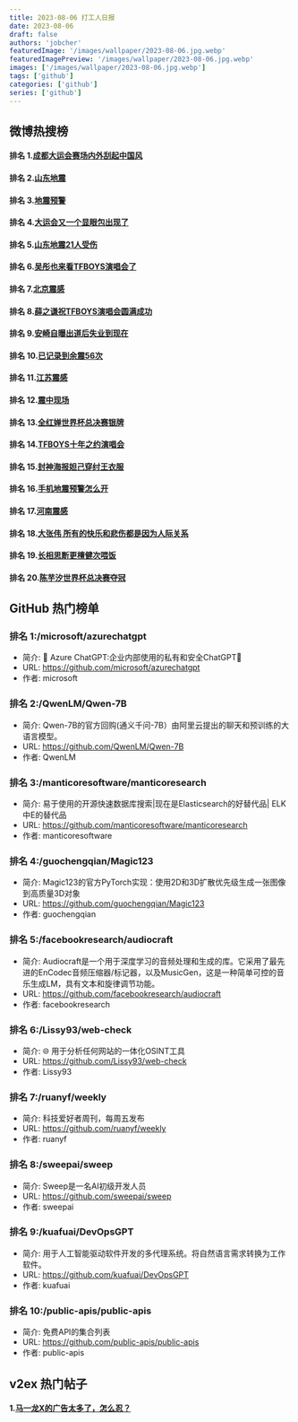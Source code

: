 ```yaml
---
title: 2023-08-06 打工人日报
date: 2023-08-06
draft: false
authors: 'jobcher'
featuredImage: '/images/wallpaper/2023-08-06.jpg.webp'
featuredImagePreview: '/images/wallpaper/2023-08-06.jpg.webp'
images: ['/images/wallpaper/2023-08-06.jpg.webp']
tags: ['github']
categories: ['github']
series: ['github']
---
```


## 微博热搜榜

#### 排名 1.[成都大运会赛场内外刮起中国风](https://s.weibo.com/weibo?q=成都大运会赛场内外刮起中国风)
#### 排名 2.[山东地震](https://s.weibo.com/weibo?q=山东地震)
#### 排名 3.[地震预警](https://s.weibo.com/weibo?q=地震预警)
#### 排名 4.[大运会又一个显眼包出现了](https://s.weibo.com/weibo?q=大运会又一个显眼包出现了)
#### 排名 5.[山东地震21人受伤](https://s.weibo.com/weibo?q=山东地震21人受伤)
#### 排名 6.[吴彤也来看TFBOYS演唱会了](https://s.weibo.com/weibo?q=吴彤也来看TFBOYS演唱会了)
#### 排名 7.[北京震感](https://s.weibo.com/weibo?q=北京震感)
#### 排名 8.[薛之谦祝TFBOYS演唱会圆满成功](https://s.weibo.com/weibo?q=薛之谦祝TFBOYS演唱会圆满成功)
#### 排名 9.[安崎自曝出道后失业到现在](https://s.weibo.com/weibo?q=安崎自曝出道后失业到现在)
#### 排名 10.[已记录到余震56次](https://s.weibo.com/weibo?q=已记录到余震56次)
#### 排名 11.[江苏震感](https://s.weibo.com/weibo?q=江苏震感)
#### 排名 12.[震中现场](https://s.weibo.com/weibo?q=震中现场)
#### 排名 13.[全红婵世界杯总决赛银牌](https://s.weibo.com/weibo?q=全红婵世界杯总决赛银牌)
#### 排名 14.[TFBOYS十年之约演唱会](https://s.weibo.com/weibo?q=TFBOYS十年之约演唱会)
#### 排名 15.[封神海报妲己穿纣王衣服](https://s.weibo.com/weibo?q=封神海报妲己穿纣王衣服)
#### 排名 16.[手机地震预警怎么开](https://s.weibo.com/weibo?q=手机地震预警怎么开)
#### 排名 17.[河南震感](https://s.weibo.com/weibo?q=河南震感)
#### 排名 18.[大张伟 所有的快乐和悲伤都是因为人际关系](https://s.weibo.com/weibo?q=大张伟所有的快乐和悲伤都是因为人际关系)
#### 排名 19.[长相思断更檀健次喂饭](https://s.weibo.com/weibo?q=长相思断更檀健次喂饭)
#### 排名 20.[陈芋汐世界杯总决赛夺冠](https://s.weibo.com/weibo?q=陈芋汐世界杯总决赛夺冠)
## GitHub 热门榜单

### 排名 1:/microsoft/azurechatgpt
- 简介: 🤖 Azure ChatGPT:企业内部使用的私有和安全ChatGPT💼
- URL: https://github.com/microsoft/azurechatgpt
- 作者: microsoft 

### 排名 2:/QwenLM/Qwen-7B
- 简介: Qwen-7B的官方回购(通义千问-7B）由阿里云提出的聊天和预训练的大语言模型。
- URL: https://github.com/QwenLM/Qwen-7B
- 作者: QwenLM 

### 排名 3:/manticoresoftware/manticoresearch
- 简介: 易于使用的开源快速数据库搜索|现在是Elasticsearch的好替代品| ELK中E的替代品
- URL: https://github.com/manticoresoftware/manticoresearch
- 作者: manticoresoftware 

### 排名 4:/guochengqian/Magic123
- 简介: Magic123的官方PyTorch实现：使用2D和3D扩散优先级生成一张图像到高质量3D对象
- URL: https://github.com/guochengqian/Magic123
- 作者: guochengqian 

### 排名 5:/facebookresearch/audiocraft
- 简介: Audiocraft是一个用于深度学习的音频处理和生成的库。它采用了最先进的EnCodec音频压缩器/标记器，以及MusicGen，这是一种简单可控的音乐生成LM，具有文本和旋律调节功能。
- URL: https://github.com/facebookresearch/audiocraft
- 作者: facebookresearch 

### 排名 6:/Lissy93/web-check
- 简介: 🌐 用于分析任何网站的一体化OSINT工具
- URL: https://github.com/Lissy93/web-check
- 作者: Lissy93 

### 排名 7:/ruanyf/weekly
- 简介: 科技爱好者周刊，每周五发布
- URL: https://github.com/ruanyf/weekly
- 作者: ruanyf 

### 排名 8:/sweepai/sweep
- 简介: Sweep是一名AI初级开发人员
- URL: https://github.com/sweepai/sweep
- 作者: sweepai 

### 排名 9:/kuafuai/DevOpsGPT
- 简介: 用于人工智能驱动软件开发的多代理系统。将自然语言需求转换为工作软件。
- URL: https://github.com/kuafuai/DevOpsGPT
- 作者: kuafuai 

### 排名 10:/public-apis/public-apis
- 简介: 免费API的集合列表
- URL: https://github.com/public-apis/public-apis
- 作者: public-apis 

## v2ex 热门帖子

#### 1.[马一龙X的广告太多了，怎么忍？](https://www.v2ex.com/t/962736#reply0)
